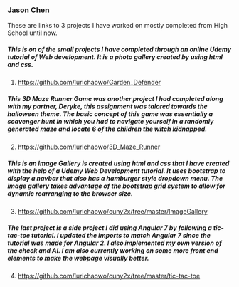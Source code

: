 ### Jason Chen
These are links to 3 projects I have worked on mostly completed from High School until now.

##### This is on of the small projects I have completed through an online Udemy tutorial of Web development. It is a photo gallery created by using html and css.

1. <https://github.com/lurichaowo/Garden_Defender>

##### This 3D Maze Runner Game was another project I had completed along with my partner, Deryke, this assignment was talored towards the halloween theme. The basic concept of this game was essentially a scavenger hunt in which you had to navigate yourself in a randomly generated maze and locate 6 of the children the witch kidnapped.

2. <https://github.com/lurichaowo/3D_Maze_Runner>

##### This is an Image Gallery is created using html and css that I have created with the help of a Udemy Web Development tutorial. It uses bootstrap to display a navbar that also has a hamburger style dropdown menu. The image gallery takes advantage of the bootstrap grid system to allow for dynamic rearranging to the browser size.

3. <https://github.com/lurichaowo/cuny2x/tree/master/ImageGallery>

##### The last project is a side project I did using Angular 7 by following a tic-tac-toe tutorial. I updated the imports to match Angular 7 since the tutorial was made for Angular 2. I also implemented my own version of the check and AI. I am also currently working on some more front end elements to make the webpage visually better.

4. <https://github.com/lurichaowo/cuny2x/tree/master/tic-tac-toe>
